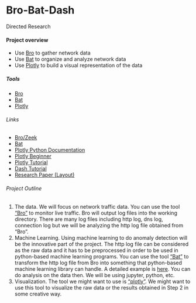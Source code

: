 # Bro-Bat-Dash
Directed Research

<h4>Project overview</h4>
<p>
	<ul>
		<li>Use <a href="https://www.zeek.org/">Bro</a> to gather network data</li>
		<li>Use <a href="https://github.com/SuperCowPowers/bat">Bat</a> to organize and analyze network data</li>
		<li>Use <a href="https://plot.ly/">Plotly</a> to build a visual representation of the data</li>
	</ul>

<h5>Tools </h5>
	<ul>
		<li><a href="https://www.zeek.org/">Bro</a></li>
		<li><a href="https://github.com/SuperCowPowers/bat">Bat</a></li>
		<li><a href="https://plot.ly/">Plotly</a></li>
	</ul>
<h6>Links</h6>
	<ul>
		<li><a href="https://www.zeek.org/">Bro/Zeek</a></li>
		<li><a href="https://github.com/SuperCowPowers/bat">Bat</a></li>
		<li><a href="https://plot.ly/python/getting-started/">Plotly Python Documentation</a></li>
		<li><a href="https://plot.ly/~jackp/17500/your-first-dash-app/#/">Plotly Beginner</a></li>
		<li><a href="https://www.datacamp.com/community/tutorials/learn-build-dash-python">Plotly Tutorial</a></li>
		<li><a href="https://dash.plot.ly/?_ga=2.235153601.1123854720.1554688600-944203700.1554688600">Dash Tutorial</a></li>
		<li><a href="https://www.sciencedirect.com/science/article/pii/S2214579615000039">Research Paper (Layout)</a></li>	
	</ul>
	
</p>



<h6>Project Outline</h6>

<ol>
  <li>The data. We will focus on network traffic data. You can use the tool <a href="https://www.bro.org/">“Bro”</a> to monitor live traffic. Bro will output log files into the working directory. There are many log files including http log, dns log, connection log but we will be analyzing the http log file obtained from “Bro”.</li>
  <li>Machine Learning. Using machine learning to do anomaly detection will be the innovative part of the project. The http log file can be considered as the raw data and it has to be preprocessed in order to be used in python-based machine learning programs. You can use the tool <a href="https://github.com/SuperCowPowers/bat">“Bat”</a> to transform the http log file from Bro into something that python-based machine learning library can handle. A detailed example is <a href="https://nbviewer.jupyter.org/github/SuperCowPowers/bat/blob/master/notebooks/Anomaly_Detection.ipynb"> here</a>. You can do analysis on the data then. We will be using jupyter, python, etc. </li>
  <li>Visualization.  The tool we might want to use is <a href="https://plot.ly/">“plotly”</a>. We might want to use this tool to visualize the raw data or the results obtained in Step 2 in some creative way.</li>
</ol>
